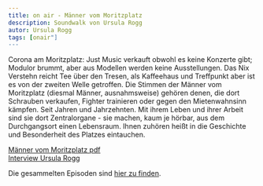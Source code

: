```yaml
---
title: on air - Männer vom Moritzplatz
description: Soundwalk von Ursula Rogg
autor: Ursula Rogg
tags: [onair"]
---
```


Corona am Moritzplatz: Just Music verkauft obwohl es keine Konzerte gibt; Modulor brummt, aber aus Modellen werden keine Ausstellungen. Das Nix Verstehn reicht Tee über den Tresen, als Kaffeehaus und Treffpunkt aber ist es von der zweiten Welle  getroffen.
Die Stimmen der  Männer vom Moritzplatz (diesmal Männer, ausnahmsweise) gehören denen, die dort Schrauben verkaufen,  Fighter trainieren oder gegen den Mietenwahnsinn kämpfen. Seit Jahren und Jahrzehnten. Mit ihrem Leben und ihrer Arbeit sind sie dort Zentralorgane -  sie machen, kaum je hörbar, aus dem Durchgangsort einen Lebensraum. Ihnen zuhören heißt in die Geschichte und Besonderheit des Platzes eintauchen. 

[Männer vom Moritzplatz pdf](/doc/rogg.pdf)   
[Interview Ursula Rogg](https://aporee.org/blz/BLZUrsulaRogg.mp3)  

Die gesammelten Episoden sind [hier zu finden](https://soundcloud.com/user-53614921).
